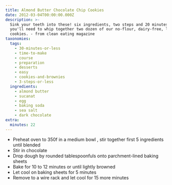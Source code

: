 ```yaml
---
title: Almond Butter Chocolate Chip Cookies
date: 2012-03-04T00:00:00.000Z
description: >-
  Sink your teeth into these! six ingredients, two steps and 20 minutes is all
  you'll need to whip together two dozen of our no-flour, dairy-free, low-sugar
  cookies. - from clean eating magazine
taxonomies:
  tags:
    - 30-minutes-or-less
    - time-to-make
    - course
    - preparation
    - desserts
    - easy
    - cookies-and-brownies
    - 3-steps-or-less
  ingredients:
    - almond butter
    - sucanat
    - egg
    - baking soda
    - sea salt
    - dark chocolate
extra:
  minutes: 22
---
```

 - Preheat oven to 350f in a medium bowl , stir together first 5 ingredients until blended
 - Stir in chocolate
 - Drop dough by rounded tablespoonfuls onto parchment-lined baking sheets
 - Bake for 10 to 12 minutes or until lightly browned
 - Let cool on baking sheets for 5 minutes
 - Remove to a wire rack and let cool for 15 more minutes
